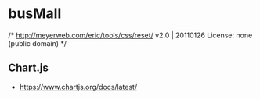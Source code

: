 # busMall
/* http://meyerweb.com/eric/tools/css/reset/ 
   v2.0 | 20110126
   License: none (public domain)
*/

## Chart.js
- https://www.chartjs.org/docs/latest/